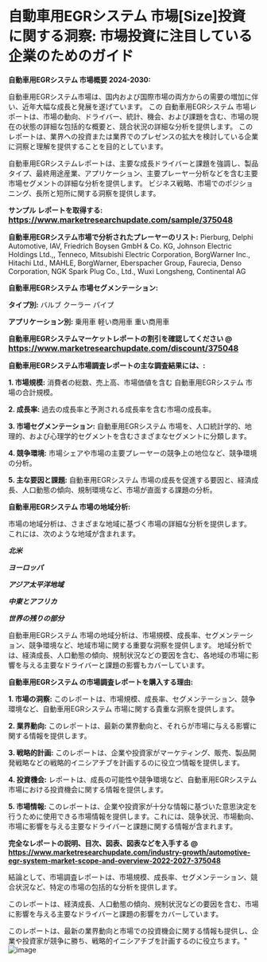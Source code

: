 # 自動車用EGRシステム 市場[Size]投資に関する洞察: 市場投資に注目している企業のためのガイド

<strong>自動車用EGRシステム 市場概要 2024-2030:</strong>

自動車用EGRシステム市場は、国内および国際市場の両方からの需要の増加に伴い、近年大幅な成長と発展を遂げています。 この 自動車用EGRシステム 市場レポートは、市場の動向、ドライバー、統計、機会、および課題を含む、市場の現在の状態の詳細な包括的な概要と、競合状況の詳細な分析を提供します。 このレポートは、業界への投資または業界でのプレゼンスの拡大を検討している企業に洞察と理解を提供することを目的としています。

自動車用EGRシステムレポートは、主要な成長ドライバーと課題を強調し、製品タイプ、最終用途産業、アプリケーション、主要プレーヤー分析などを含む主要市場セグメントの詳細な分析を提供します。 ビジネス戦略、市場でのポジショニング、長所と短所に関する洞察を提供します。



<strong>サンプル レポートを取得する: <a href=https://www.marketresearchupdate.com/sample/375048><font size=3 color=#0000ff>https://www.marketresearchupdate.com/sample/375048</font></a></strong>



<strong>自動車用EGRシステム市場で分析されたプレーヤーのリスト:</strong>
Pierburg, Delphi Automotive, IAV, Friedrich Boysen GmbH & Co. KG, Johnson Electric Holdings Ltd.,, Tenneco, Mitsubishi Electric Corporation, BorgWarner Inc., Hitachi Ltd., MAHLE, BorgWarner, Eberspacher Group, Faurecia, Denso Corporation, NGK Spark Plug Co., Ltd., Wuxi Longsheng, Continental AG



<strong>自動車用EGRシステム 市場セグメンテーション:</strong>



<strong>タイプ別:</strong>
バルブ
クーラー
パイプ



<strong>アプリケーション別:</strong>
乗用車
軽い商用車
重い商用車



<strong>自動車用EGRシステムマーケットレポートの割引を確認してください @ <a href=https://www.marketresearchupdate.com/discount/375048><font size=3 color=#0000ff>https://www.marketresearchupdate.com/discount/375048</font></a></strong>



<strong>自動車用EGRシステム市場調査レポートの主な調査結果には、:</strong>



<strong>1. 市場規模:</strong> 消費者の総数、売上高、市場価値を含む 自動車用EGRシステム 市場の合計規模。



<strong>2. 成長率:</strong> 過去の成長率と予測される成長率を含む市場の成長率。



<strong>3. 市場セグメンテーション:</strong> 自動車用EGRシステム 市場を、人口統計学的、地理的、および心理学的セグメントを含むさまざまなセグメントに分類します。



<strong>4. 競争環境:</strong> 市場シェアや市場の主要プレーヤーの競争上の地位など、競争環境の分析。



<strong>5. 主な要因と課題:</strong> 自動車用EGRシステム 市場の成長を促進する要因と、経済成長、人口動態の傾向、規制環境など、市場が直面する課題の分析。



<strong>自動車用EGRシステム 市場の地域分析:</strong>

市場の地域分析は、さまざまな地域に基づく市場の詳細な分析を提供します。 これには、次のような地域が含まれます。

<em>

<strong>北米</strong></em>
<em>

<strong>ヨーロッパ</strong></em>
<em>

<strong>アジア太平洋地域</strong></em>
<em>

<strong>中東とアフリカ</strong></em>
<em>

<strong>世界の残りの部分</strong></em>

自動車用EGRシステム 市場の地域分析は、市場規模、成長率、セグメンテーション、競争環境など、地域市場に関する重要な洞察を提供します。 地域分析では、経済成長、人口動態の傾向、規制状況などの要因を含む、各地域の市場に影響を与える主要なドライバーと課題の影響もカバーしています。



<strong>自動車用EGRシステム の市場調査レポートを購入する理由:</strong>



<strong>1. 市場の洞察:</strong> このレポートは、市場規模、成長率、セグメンテーション、競争環境など、自動車用EGRシステム 市場に関する貴重な洞察を提供します。



<strong>2. 業界動向:</strong> このレポートは、最新の業界動向と、それらが市場に与える影響に関する情報を提供します。



<strong>3. 戦略的計画:</strong> このレポートは、企業や投資家がマーケティング、販売、製品開発戦略などの戦略的イニシアチブを計画するのに役立つ情報を提供します。



<strong>4. 投資機会:</strong> レポートは、成長の可能性や競争環境など、自動車用EGRシステム 市場における投資機会に関する情報を提供します。



<strong>5. 市場情報:</strong> このレポートは、企業や投資家が十分な情報に基づいた意思決定を行うために使用できる市場情報を提供します。これには、競争状況、市場動向、市場に影響を与える主要なドライバーと課題に関する情報が含まれます。



<strong><b>完全なレポートの説明、目次、図表、図表などを入手する @ <a href=https://www.marketresearchupdate.com/industry-growth/automotive-egr-system-market-scope-and-overview-2022-2027-375048>https://www.marketresearchupdate.com/industry-growth/automotive-egr-system-market-scope-and-overview-2022-2027-375048</a></b></strong>

結論として、市場調査レポートは、市場規模、成長率、セグメンテーション、競合状況など、特定の市場の包括的な分析を提供します。

このレポートは、経済成長、人口動態の傾向、規制状況などの要因を含む、市場に影響を与える主要なドライバーと課題の影響をカバーしています。

このレポートは、最新の業界動向と市場での投資機会に関する情報も提供し、企業や投資家が競争に勝ち、戦略的イニシアチブを計画するのに役立ちます。"
![image](https://github.com/renukap7961/renukap7961/assets/163852544/c6b8c655-ce60-4c53-a57a-e3f80e345590)
